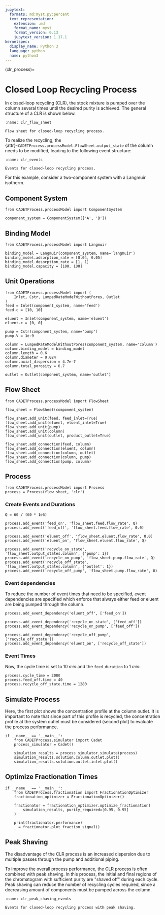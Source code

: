 ```yaml
---
jupytext:
  formats: md:myst,py:percent
  text_representation:
    extension: .md
    format_name: myst
    format_version: 0.13
    jupytext_version: 1.17.1
kernelspec:
  display_name: Python 3
  language: python
  name: python3
---
```


(clr_process)=
# Closed Loop Recycling Process
In closed-loop recycling (CLR), the stock mixture is pumped over the column several times until the desired purity is achieved.
The general structure of a CLR is shown below.

```{figure} ./figures/clr_flow_sheet.svg
:name: clr_flow_sheet

Flow sheet for closed-loop recycling process.
```

To realize the recycling, the {attr}`~CADETProcess.processModel.FlowSheet.output_state` of the column needs to be modified, leading to the following event structure:

```{figure} ./figures/clr_events.svg
:name: clr_events

Events for closed-loop recycling process.
```

For this example, consider a two-component system with a Langmuir isotherm.

## Component System

```{code-cell}
from CADETProcess.processModel import ComponentSystem

component_system = ComponentSystem(['A', 'B'])
```

## Binding Model

```{code-cell}
from CADETProcess.processModel import Langmuir

binding_model = Langmuir(component_system, name='langmuir')
binding_model.adsorption_rate = [0.04, 0.05]
binding_model.desorption_rate = [1, 1]
binding_model.capacity = [100, 100]
```

## Unit Operations

```{code-cell}
from CADETProcess.processModel import (
    Inlet, Cstr, LumpedRateModelWithoutPores, Outlet
)
feed = Inlet(component_system, name='feed')
feed.c = [10, 10]

eluent = Inlet(component_system, name='eluent')
eluent.c = [0, 0]

pump = Cstr(component_system, name='pump')
pump.V = 1e-9

column = LumpedRateModelWithoutPores(component_system, name='column')
column.binding_model = binding_model
column.length = 0.6
column.diameter = 0.024
column.axial_dispersion = 4.7e-7
column.total_porosity = 0.7

outlet = Outlet(component_system, name='outlet')
```

## Flow Sheet

```{code-cell}
from CADETProcess.processModel import FlowSheet

flow_sheet = FlowSheet(component_system)

flow_sheet.add_unit(feed, feed_inlet=True)
flow_sheet.add_unit(eluent, eluent_inlet=True)
flow_sheet.add_unit(pump)
flow_sheet.add_unit(column)
flow_sheet.add_unit(outlet, product_outlet=True)

flow_sheet.add_connection(feed, column)
flow_sheet.add_connection(eluent, column)
flow_sheet.add_connection(column, outlet)
flow_sheet.add_connection(column, pump)
flow_sheet.add_connection(pump, column)
```

## Process

```{code-cell}
from CADETProcess.processModel import Process
process = Process(flow_sheet, 'clr')
```

### Create Events and Durations

```{code-cell}
Q = 60 / (60 * 1e6)

process.add_event('feed_on', 'flow_sheet.feed.flow_rate', Q)
process.add_event('feed_off', 'flow_sheet.feed.flow_rate', 0.0)

process.add_event('eluent_off', 'flow_sheet.eluent.flow_rate', 0.0)
process.add_event('eluent_on', 'flow_sheet.eluent.flow_rate', Q)

process.add_event('recycle_on_state', 'flow_sheet.output_states.column', {'pump': 1})
process.add_event('recycle_on_pump', 'flow_sheet.pump.flow_rate', Q)
process.add_event('recycle_off_state', 'flow_sheet.output_states.column', {'outlet': 1})
process.add_event('recycle_off_pump', 'flow_sheet.pump.flow_rate', 0)
```

### Event dependencies
To reduce the number of event times that need to be specified, event dependencies are specified which enforce that always either feed or eluent are being pumped through the column.

```{code-cell}
process.add_event_dependency('eluent_off', ['feed_on'])

process.add_event_dependency('recycle_on_state', ['feed_off'])
process.add_event_dependency('recycle_on_pump', ['feed_off'])

process.add_event_dependency('recycle_off_pump', ['recycle_off_state'])
process.add_event_dependency('eluent_on', ['recycle_off_state'])
```

### Event Times
Now, the cycle time is set to $10~min$ and the `feed_duration` to $1~min$.

```{code-cell}
process.cycle_time = 2000
process.feed_off.time = 40
process.recycle_off_state.time = 1280
```

## Simulate Process

Here, the first plot shows the concentration profile at the column outlet.
It is important to note that since part of this profile is recycled, the concentration profile at the system outlet must be considered (second plot) to evaluate the process performance.

```{code-cell}
if __name__ == '__main__':
    from CADETProcess.simulator import Cadet
    process_simulator = Cadet()

    simulation_results = process_simulator.simulate(process)
    simulation_results.solution.column.outlet.plot()
    simulation_results.solution.outlet.inlet.plot()
```

## Optimize Fractionation Times

```{code-cell}
if __name__ == '__main__':
    from CADETProcess.fractionation import FractionationOptimizer
    fractionation_optimizer = FractionationOptimizer()

    fractionator = fractionation_optimizer.optimize_fractionation(
        simulation_results, purity_required=[0.95, 0.95]
    )

    print(fractionator.performance)
    _ = fractionator.plot_fraction_signal()
```

## Peak Shaving
The disadvantage of the CLR process is an increased dispersion due to multiple passes through the pump and additional piping.

To improve the overall process performance, the CLR process is often combined with peak shaving.
In this process, the initial and final regions of the chromatogram with sufficient purity are "shaved off" during each cycle.
Peak shaving can reduce the number of recycling cycles required, since a decreasing amount of components must be pumped across the column.

```{figure} ./figures/clr_peak_shaving_events.svg
:name: clr_peak_shaving_events

Events for closed-loop recycling process with peak shaving.
```
